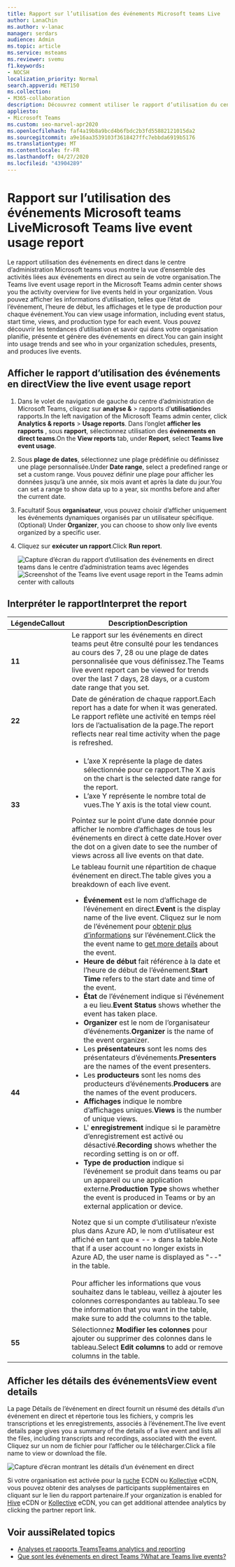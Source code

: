 ```yaml
---
title: Rapport sur l’utilisation des événements Microsoft teams Live
author: LanaChin
ms.author: v-lanac
manager: serdars
audience: Admin
ms.topic: article
ms.service: msteams
ms.reviewer: svemu
f1.keywords:
- NOCSH
localization_priority: Normal
search.appverid: MET150
ms.collection:
- M365-collaboration
description: Découvrez comment utiliser le rapport d’utilisation du centre d’administration Microsoft teams dans le centre d’administration Microsoft teams pour avoir une vue d’ensemble des activités d’événements en direct au sein de votre organisation.
appliesto:
- Microsoft Teams
ms.custom: seo-marvel-apr2020
ms.openlocfilehash: faf4a19b8a9bcd4b6fbdc2b3fd55882121015da2
ms.sourcegitcommit: a9e16aa3539103f3618427ffc7ebbda6919b5176
ms.translationtype: MT
ms.contentlocale: fr-FR
ms.lasthandoff: 04/27/2020
ms.locfileid: "43904289"
---
```

# <a name="microsoft-teams-live-event-usage-report"></a><span data-ttu-id="f5ea1-103">Rapport sur l’utilisation des événements Microsoft teams Live</span><span class="sxs-lookup"><span data-stu-id="f5ea1-103">Microsoft Teams live event usage report</span></span>

<span data-ttu-id="f5ea1-104">Le rapport utilisation des événements en direct dans le centre d’administration Microsoft teams vous montre la vue d’ensemble des activités liées aux événements en direct au sein de votre organisation.</span><span class="sxs-lookup"><span data-stu-id="f5ea1-104">The Teams live event usage report in the Microsoft Teams admin center shows you the activity overview for live events held in your organization.</span></span> <span data-ttu-id="f5ea1-105">Vous pouvez afficher les informations d’utilisation, telles que l’état de l’événement, l’heure de début, les affichages et le type de production pour chaque événement.</span><span class="sxs-lookup"><span data-stu-id="f5ea1-105">You can view usage information, including event status, start time, views, and production type for each event.</span></span> <span data-ttu-id="f5ea1-106">Vous pouvez découvrir les tendances d’utilisation et savoir qui dans votre organisation planifie, présente et génère des événements en direct.</span><span class="sxs-lookup"><span data-stu-id="f5ea1-106">You can gain insight into usage trends and see who in your organization schedules, presents, and produces live events.</span></span>

## <a name="view-the-live-event-usage-report"></a><span data-ttu-id="f5ea1-107">Afficher le rapport d’utilisation des événements en direct</span><span class="sxs-lookup"><span data-stu-id="f5ea1-107">View the live event usage report</span></span>

1. <span data-ttu-id="f5ea1-108">Dans le volet de navigation de gauche du centre d’administration de Microsoft Teams, cliquez sur **analyse &** > rapports d'**utilisation**des rapports.</span><span class="sxs-lookup"><span data-stu-id="f5ea1-108">In the left navigation of the Microsoft Teams admin center, click **Analytics & reports** > **Usage reports**.</span></span> <span data-ttu-id="f5ea1-109">Dans l’onglet **afficher les rapports** , sous **rapport**, sélectionnez utilisation des **événements en direct teams**.</span><span class="sxs-lookup"><span data-stu-id="f5ea1-109">On the **View reports** tab, under **Report**, select **Teams live event usage**.</span></span>
2. <span data-ttu-id="f5ea1-110">Sous **plage de dates**, sélectionnez une plage prédéfinie ou définissez une plage personnalisée.</span><span class="sxs-lookup"><span data-stu-id="f5ea1-110">Under **Date range**, select a predefined range or set a custom range.</span></span> <span data-ttu-id="f5ea1-111">Vous pouvez définir une plage pour afficher les données jusqu’à une année, six mois avant et après la date du jour.</span><span class="sxs-lookup"><span data-stu-id="f5ea1-111">You can set a range to show  data up to a year, six months before and after the current date.</span></span>
3. <span data-ttu-id="f5ea1-112">Facultatif Sous **organisateur**, vous pouvez choisir d’afficher uniquement les événements dynamiques organisés par un utilisateur spécifique.</span><span class="sxs-lookup"><span data-stu-id="f5ea1-112">(Optional) Under **Organizer**, you can choose to show only live events organized by a specific user.</span></span>
4. <span data-ttu-id="f5ea1-113">Cliquez sur **exécuter un rapport**.</span><span class="sxs-lookup"><span data-stu-id="f5ea1-113">Click **Run report**.</span></span>  

    <span data-ttu-id="f5ea1-114">![Capture d’écran du rapport d’utilisation des événements en direct teams dans le centre d’administration teams avec légendes](../media/teams-live-event-usage-report-with-callouts.png "Capture d’écran du rapport d’utilisation des événements en direct teams dans le centre d’administration teams avec légendes")</span><span class="sxs-lookup"><span data-stu-id="f5ea1-114">![Screenshot of the Teams live event usage report in the Teams admin center with callouts](../media/teams-live-event-usage-report-with-callouts.png "Screenshot of the Teams live event usage report in the Teams admin center with callouts")</span></span>

## <a name="interpret-the-report"></a><span data-ttu-id="f5ea1-115">Interpréter le rapport</span><span class="sxs-lookup"><span data-stu-id="f5ea1-115">Interpret the report</span></span>

|<span data-ttu-id="f5ea1-116">Légende</span><span class="sxs-lookup"><span data-stu-id="f5ea1-116">Callout</span></span> |<span data-ttu-id="f5ea1-117">Description</span><span class="sxs-lookup"><span data-stu-id="f5ea1-117">Description</span></span>  |
|--------|-------------|
|<span data-ttu-id="f5ea1-118">**1**</span><span class="sxs-lookup"><span data-stu-id="f5ea1-118">**1**</span></span>   |<span data-ttu-id="f5ea1-119">Le rapport sur les événements en direct teams peut être consulté pour les tendances au cours des 7, 28 ou une plage de dates personnalisée que vous définissez.</span><span class="sxs-lookup"><span data-stu-id="f5ea1-119">The Teams live event report can be viewed for trends over the last 7 days, 28 days, or a custom date range that you set.</span></span> |
|<span data-ttu-id="f5ea1-120">**2**</span><span class="sxs-lookup"><span data-stu-id="f5ea1-120">**2**</span></span>   |<span data-ttu-id="f5ea1-121">Date de génération de chaque rapport.</span><span class="sxs-lookup"><span data-stu-id="f5ea1-121">Each report has a date for when it was generated.</span></span> <span data-ttu-id="f5ea1-122">Le rapport reflète une activité en temps réel lors de l’actualisation de la page.</span><span class="sxs-lookup"><span data-stu-id="f5ea1-122">The report reflects near real time activity when the page is refreshed.</span></span> |
|<span data-ttu-id="f5ea1-123">**3**</span><span class="sxs-lookup"><span data-stu-id="f5ea1-123">**3**</span></span>   |<ul><li><span data-ttu-id="f5ea1-124">L’axe X représente la plage de dates sélectionnée pour ce rapport.</span><span class="sxs-lookup"><span data-stu-id="f5ea1-124">The X axis on the chart is the selected date range for the report.</span></span></li> <li> <span data-ttu-id="f5ea1-125">L’axe Y représente le nombre total de vues.</span><span class="sxs-lookup"><span data-stu-id="f5ea1-125">The Y axis is the total view count.</span></span></li> </ul><span data-ttu-id="f5ea1-126">Pointez sur le point d’une date donnée pour afficher le nombre d’affichages de tous les événements en direct à cette date.</span><span class="sxs-lookup"><span data-stu-id="f5ea1-126">Hover over the dot on a given date to see the number of views across all live events on that date.</span></span>|
|<span data-ttu-id="f5ea1-127">**4**</span><span class="sxs-lookup"><span data-stu-id="f5ea1-127">**4**</span></span>   |<span data-ttu-id="f5ea1-128">Le tableau fournit une répartition de chaque événement en direct.</span><span class="sxs-lookup"><span data-stu-id="f5ea1-128">The table gives you a breakdown of each live event.</span></span> <ul><li><span data-ttu-id="f5ea1-129">**Événement** est le nom d’affichage de l’événement en direct.</span><span class="sxs-lookup"><span data-stu-id="f5ea1-129">**Event** is the display name of the live event.</span></span> <span data-ttu-id="f5ea1-130">Cliquez sur le nom de l’événement pour [obtenir plus d’informations](#view-event-details) sur l’événement.</span><span class="sxs-lookup"><span data-stu-id="f5ea1-130">Click the the event name to [get more details](#view-event-details) about the event.</span></span> </li> <li><span data-ttu-id="f5ea1-131">**Heure de début** fait référence à la date et l’heure de début de l’événement.</span><span class="sxs-lookup"><span data-stu-id="f5ea1-131">**Start Time** refers to the start date and time of the event.</span></span></li> <li><span data-ttu-id="f5ea1-132">**État** de l’événement indique si l’événement a eu lieu.</span><span class="sxs-lookup"><span data-stu-id="f5ea1-132">**Event Status** shows whether the event has taken place.</span></span>  </li><li><span data-ttu-id="f5ea1-133">**Organizer** est le nom de l’organisateur d’événements.</span><span class="sxs-lookup"><span data-stu-id="f5ea1-133">**Organizer** is the name of the event organizer.</span></span></li> <li><span data-ttu-id="f5ea1-134">Les **présentateurs** sont les noms des présentateurs d’événements.</span><span class="sxs-lookup"><span data-stu-id="f5ea1-134">**Presenters** are the names of the  event presenters.</span></span></li><li><span data-ttu-id="f5ea1-135">Les **producteurs** sont les noms des producteurs d’événements.</span><span class="sxs-lookup"><span data-stu-id="f5ea1-135">**Producers** are the names of the event producers.</span></span></li><li><span data-ttu-id="f5ea1-136">**Affichages** indique le nombre d’affichages uniques.</span><span class="sxs-lookup"><span data-stu-id="f5ea1-136">**Views** is the number of unique views.</span></span></li><li><span data-ttu-id="f5ea1-137">L' **enregistrement** indique si le paramètre d’enregistrement est activé ou désactivé.</span><span class="sxs-lookup"><span data-stu-id="f5ea1-137">**Recording** shows whether the recording setting is on or off.</span></span></li><li><span data-ttu-id="f5ea1-138">**Type de production** indique si l’événement se produit dans teams ou par un appareil ou une application externe.</span><span class="sxs-lookup"><span data-stu-id="f5ea1-138">**Production Type** shows whether the event is produced in Teams or by an external application or device.</span></span></li></li> </ul><span data-ttu-id="f5ea1-139">Notez que si un compte d’utilisateur n’existe plus dans Azure AD, le nom d’utilisateur est affiché en tant que « -- » dans la table.</span><span class="sxs-lookup"><span data-stu-id="f5ea1-139">Note that if a user account no longer exists in Azure AD, the user name is displayed as "--" in the table.</span></span> <br><br><span data-ttu-id="f5ea1-140">Pour afficher les informations que vous souhaitez dans le tableau, veillez à ajouter les colonnes correspondantes au tableau.</span><span class="sxs-lookup"><span data-stu-id="f5ea1-140">To see the information that you want in the table, make sure to add the columns to the table.</span></span> |
|<span data-ttu-id="f5ea1-141">**5**</span><span class="sxs-lookup"><span data-stu-id="f5ea1-141">**5**</span></span>   |<span data-ttu-id="f5ea1-142">Sélectionnez **Modifier les colonnes** pour ajouter ou supprimer des colonnes dans le tableau.</span><span class="sxs-lookup"><span data-stu-id="f5ea1-142">Select **Edit columns** to add or remove columns in the table.</span></span>|

## <a name="view-event-details"></a><span data-ttu-id="f5ea1-143">Afficher les détails des événements</span><span class="sxs-lookup"><span data-stu-id="f5ea1-143">View event details</span></span>

<span data-ttu-id="f5ea1-144">La page Détails de l’événement en direct fournit un résumé des détails d’un événement en direct et répertorie tous les fichiers, y compris les transcriptions et les enregistrements, associés à l’événement.</span><span class="sxs-lookup"><span data-stu-id="f5ea1-144">The live event details page gives you a summary of the details of a live event and lists all the files, including transcripts and recordings, associated with the event.</span></span> <span data-ttu-id="f5ea1-145">Cliquez sur un nom de fichier pour l’afficher ou le télécharger.</span><span class="sxs-lookup"><span data-stu-id="f5ea1-145">Click a file name to view or download the file.</span></span>

![Capture d’écran montrant les détails d’un événement en direct](../media/teams-live-event-usage-report-event-detail.png)

<span data-ttu-id="f5ea1-147">Si votre organisation est activée pour la [ruche](https://www.hivestreaming.com/partners/integration-partners/microsoft/) ECDN ou [Kollective](https://kollective.com) eCDN, vous pouvez obtenir des analyses de participants supplémentaires en cliquant sur le lien du rapport partenaire.</span><span class="sxs-lookup"><span data-stu-id="f5ea1-147">If your organization is enabled for [Hive](https://www.hivestreaming.com/partners/integration-partners/microsoft/) eCDN or [Kollective](https://kollective.com) eCDN, you can get additional attendee analytics by clicking the partner report link.</span></span>

## <a name="related-topics"></a><span data-ttu-id="f5ea1-148">Voir aussi</span><span class="sxs-lookup"><span data-stu-id="f5ea1-148">Related topics</span></span>

- [<span data-ttu-id="f5ea1-149">Analyses et rapports Teams</span><span class="sxs-lookup"><span data-stu-id="f5ea1-149">Teams analytics and reporting</span></span>](teams-reporting-reference.md)
- [<span data-ttu-id="f5ea1-150">Que sont les événements en direct Teams ?</span><span class="sxs-lookup"><span data-stu-id="f5ea1-150">What are Teams live events?</span></span>](../teams-live-events/what-are-teams-live-events.md)